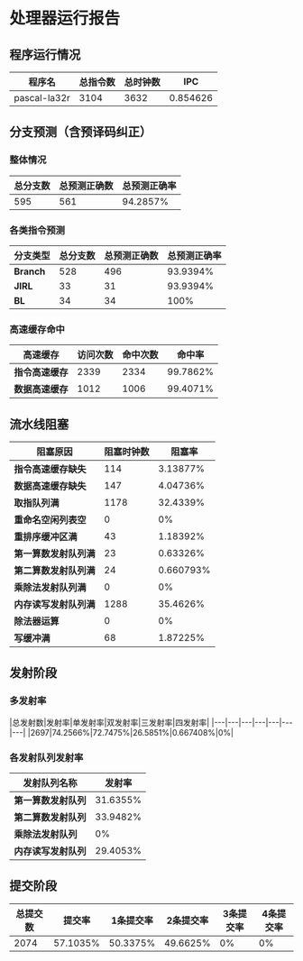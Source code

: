 # 处理器运行报告
## 程序运行情况
|程序名|总指令数|总时钟数|IPC|
|---|---|---|---|
|pascal-la32r|3104|3632|0.854626|

## 分支预测（含预译码纠正）
### 整体情况
|总分支数|总预测正确数|总预测正确率|
|---|---|---|
|595|561|94.2857%|

### 各类指令预测
|分支类型|总分支数|总预测正确数|总预测正确率|
|---|---|---|---|
|**Branch**| 528 | 496 | 93.9394%|
|**JIRL**| 33 | 31 | 93.9394%|
|**BL**| 34 | 34 | 100%|

### 高速缓存命中
|高速缓存|访问次数|命中次数|命中率|
|---|---|---|---|
|**指令高速缓存**| 2339 | 2334 | 99.7862%|
|**数据高速缓存**| 1012 | 1006 | 99.4071%|
## 流水线阻塞
|阻塞原因|阻塞时钟数|阻塞率|
|---|---|---|
|**指令高速缓存缺失**| 114 | 3.13877%|
|**数据高速缓存缺失**| 147 | 4.04736%|
|**取指队列满**| 1178 | 32.4339%|
|**重命名空闲列表空**|0 | 0%|
|**重排序缓冲区满**|43 | 1.18392%|
|**第一算数发射队列满**|23 | 0.63326%|
|**第二算数发射队列满**|24 | 0.660793%|
|**乘除法发射队列满**|0 | 0%|
|**内存读写发射队列满**|1288 | 35.4626%|
|**除法器运算**|0 | 0%|
|**写缓冲满**|68 | 1.87225%|

## 发射阶段
### 多发射率
|总发射数|发射率|单发射率|双发射率|三发射率|四发射率|
|---|---|---|---|---|---|---|
|2697|74.2566%|72.7475%|26.5851%|0.667408%|0%|

### 各发射队列发射率
|发射队列名称|发射率|
|---|---|
|**第一算数发射队列**|31.6355%|
|**第二算数发射队列**|33.9482%|
|**乘除法发射队列**|0%|
|**内存读写发射队列**|29.4053%|

## 提交阶段
|总提交数|提交率|1条提交率|2条提交率|3条提交率|4条提交率|
|---|---|---|---|---|---|
|2074|57.1035%|50.3375%|49.6625%|0%|0%|
